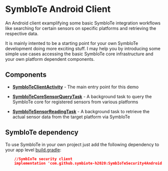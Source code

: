 # SymbIoTe Android Client

An Android client examplifying some basic SymbIoTe integration workflows like searching for certain sensors on specific platforms and retrieving the respective data.

It is mainly intented to be a starting point for your own SymbIoTe development doing more exciting stuff. I may help you by introducing some simple use cases accessing the basic SymbIoTe core infrastructure and your own platform dependent components.

## Components
* **[SymbIoTeClientActivity](https://git-service.ait.ac.at/sim-symbiote/SymbIoTe-Android-Client/blob/master/app/src/main/java/at/ac/ait/sac/SymbIoTeClientActivity.java)** - The main entry point for this demo

* **[SymbIoTeCoreSensorQueryTask](https://git-service.ait.ac.at/sim-symbiote/SymbIoTe-Android-Client/blob/master/app/src/main/java/at/ac/ait/sac/SymbIoTeCoreSensorQueryTask.java)** - A background task to query the SymbIoTe core for registered sensors from various platforms

* **[SymbIoTeSensorReadingTask](https://git-service.ait.ac.at/sim-symbiote/SymbIoTe-Android-Client/blob/master/app/src/main/java/at/ac/ait/sac/SymbIoTeSensorReadingTask.java)** - A background task to retrieve the actual sensor data from the target platform via SymbIoTe 

## SymbIoTe dependency

To use SymbIoTe in your own project just add the following dependency to your app level [build.gradle](https://git-service.ait.ac.at/sim-symbiote/SymbIoTe-Android-Client/blob/master/app/build.gradle):

```json
    //SymbIoTe security client
    implementation 'com.github.symbiote-h2020:SymbIoTeSecurity4Android:25.6.0'
```
